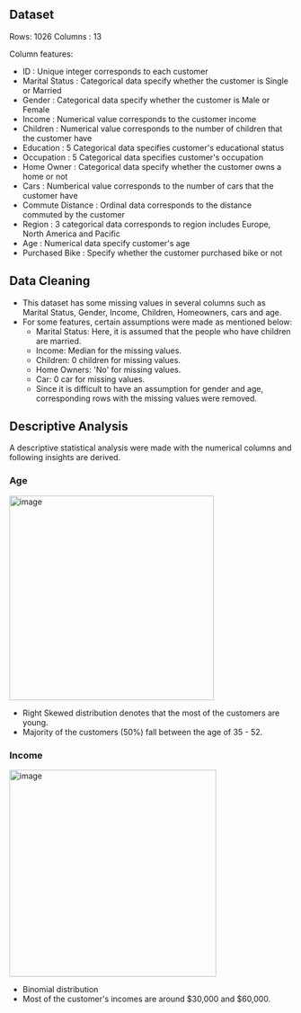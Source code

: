 ## Dataset

Rows: 1026
Columns : 13

Column features:
- ID : Unique integer corresponds to each customer
- Marital Status : Categorical data specify whether the customer is Single or Married
- Gender : Categorical data specify whether the customer is Male or Female
- Income : Numerical value corresponds to the customer income
- Children : Numerical value corresponds to the number of children that the customer have
- Education : 5 Categorical data specifies customer's educational status
- Occupation : 5 Categorical data specifies customer's occupation
- Home Owner : Categorical data specify whether the customer owns a home or not
- Cars : Numberical value corresponds to the number of cars that the customer have
- Commute Distance : Ordinal data corresponds to the distance commuted by the customer
- Region : 3 categorical data corresponds to region includes Europe, North America and Pacific
- Age : Numerical data specify customer's age
- Purchased Bike : Specify whether the customer purchased bike or not

## Data Cleaning
- This dataset has some missing values in several columns such as Marital Status, Gender, Income, Children, Homeowners, cars and age.
- For some features, certain assumptions were made as mentioned below: 
  - Marital Status: Here, it is assumed that the people who have children are married. 
  -  Income: Median for the missing values. 
  -  Children: 0 children for missing values. 
  -  Home Owners: 'No' for missing values. 
  -  Car: 0 car for missing values. 
  -  Since it is difficult to have an assumption for gender and age, corresponding rows with the missing values were removed.

## Descriptive Analysis
A descriptive statistical analysis were made with the numerical columns and following insights are derived.

### Age

<img width="364" alt="image" src="https://user-images.githubusercontent.com/50318272/211235234-a07c9315-34c8-4bf3-9acd-1bfe1999e330.png">

- Right Skewed distribution denotes that the most of the customers are young.
- Majority of the customers (50%) fall between the age of 35 - 52.

### Income

<img width="368" alt="image" src="https://user-images.githubusercontent.com/50318272/211235746-202531cc-a141-4a22-8351-f7545e8b02fa.png">

- Binomial distribution
- Most of the customer's incomes are around $30,000 and $60,000.


